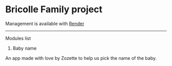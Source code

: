 # Bricolle Family project

Management is available with [Render](https://dashboard.render.com/)

---

Modules list

1. Baby name

An app made with love by Zozette to help us pick the name of the baby.
